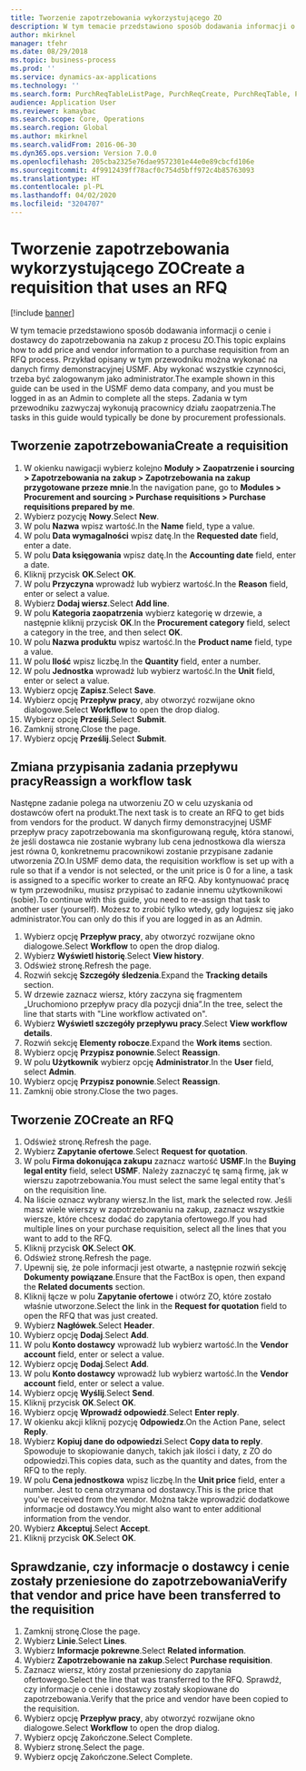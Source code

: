 ```yaml
---
title: Tworzenie zapotrzebowania wykorzystującego ZO
description: W tym temacie przedstawiono sposób dodawania informacji o cenie i dostawcy do zapotrzebowania na zakup z procesu ZO.
author: mkirknel
manager: tfehr
ms.date: 08/29/2018
ms.topic: business-process
ms.prod: ''
ms.service: dynamics-ax-applications
ms.technology: ''
ms.search.form: PurchReqTableListPage, PurchReqCreate, PurchReqTable, PurchReqLineRelatedDocuments, EcoResCategorySingleLookup, PurchReqWorkflowDropDialog, WorkflowSubmitDialog, WorkflowStatus, WorkflowWorkItemActionDialog, WorkflowUserListLookup, PurchReqCopyRFQ, SysDataAreaSelectLookup, PurchRFQCaseTable, PurchRFQEditLines, PurchRFQReplyTable, UnitOfMeasureLookup
audience: Application User
ms.reviewer: kamaybac
ms.search.scope: Core, Operations
ms.search.region: Global
ms.author: mkirknel
ms.search.validFrom: 2016-06-30
ms.dyn365.ops.version: Version 7.0.0
ms.openlocfilehash: 205cba2325e76dae9572301e44e0e89cbcfd106e
ms.sourcegitcommit: 4f9912439ff78acf0c754d5bff972c4b85763093
ms.translationtype: HT
ms.contentlocale: pl-PL
ms.lasthandoff: 04/02/2020
ms.locfileid: "3204707"
---
```

# <a name="create-a-requisition-that-uses-an-rfq"></a><span data-ttu-id="ca00b-103">Tworzenie zapotrzebowania wykorzystującego ZO</span><span class="sxs-lookup"><span data-stu-id="ca00b-103">Create a requisition that uses an RFQ</span></span>

[!include [banner](../../includes/banner.md)]

<span data-ttu-id="ca00b-104">W tym temacie przedstawiono sposób dodawania informacji o cenie i dostawcy do zapotrzebowania na zakup z procesu ZO.</span><span class="sxs-lookup"><span data-stu-id="ca00b-104">This topic explains how to add price and vendor information to a purchase requisition from an RFQ process.</span></span> <span data-ttu-id="ca00b-105">Przykład opisany w tym przewodniku można wykonać na danych firmy demonstracyjnej USMF. Aby wykonać wszystkie czynności, trzeba być zalogowanym jako administrator.</span><span class="sxs-lookup"><span data-stu-id="ca00b-105">The example shown in this guide can be used in the USMF demo data company, and you must be logged in as an Admin to complete all the steps.</span></span> <span data-ttu-id="ca00b-106">Zadania w tym przewodniku zazwyczaj wykonują pracownicy działu zaopatrzenia.</span><span class="sxs-lookup"><span data-stu-id="ca00b-106">The tasks in this guide would typically be done by procurement professionals.</span></span>


## <a name="create-a-requisition"></a><span data-ttu-id="ca00b-107">Tworzenie zapotrzebowania</span><span class="sxs-lookup"><span data-stu-id="ca00b-107">Create a requisition</span></span>
1. <span data-ttu-id="ca00b-108">W okienku nawigacji wybierz kolejno **Moduły > Zaopatrzenie i sourcing > Zapotrzebowania na zakup > Zapotrzebowania na zakup przygotowane przeze mnie**.</span><span class="sxs-lookup"><span data-stu-id="ca00b-108">In the navigation pane, go to **Modules > Procurement and sourcing > Purchase requisitions > Purchase requisitions prepared by me**.</span></span>
2. <span data-ttu-id="ca00b-109">Wybierz pozycję **Nowy**.</span><span class="sxs-lookup"><span data-stu-id="ca00b-109">Select **New**.</span></span>
3. <span data-ttu-id="ca00b-110">W polu **Nazwa** wpisz wartość.</span><span class="sxs-lookup"><span data-stu-id="ca00b-110">In the **Name** field, type a value.</span></span>
4. <span data-ttu-id="ca00b-111">W polu **Data wymagalności** wpisz datę.</span><span class="sxs-lookup"><span data-stu-id="ca00b-111">In the **Requested date** field, enter a date.</span></span>
5. <span data-ttu-id="ca00b-112">W polu **Data księgowania** wpisz datę.</span><span class="sxs-lookup"><span data-stu-id="ca00b-112">In the **Accounting date** field, enter a date.</span></span>
6. <span data-ttu-id="ca00b-113">Kliknij przycisk **OK**.</span><span class="sxs-lookup"><span data-stu-id="ca00b-113">Select **OK**.</span></span>
7. <span data-ttu-id="ca00b-114">W polu **Przyczyna** wprowadź lub wybierz wartość.</span><span class="sxs-lookup"><span data-stu-id="ca00b-114">In the **Reason** field, enter or select a value.</span></span>
8. <span data-ttu-id="ca00b-115">Wybierz **Dodaj wiersz**.</span><span class="sxs-lookup"><span data-stu-id="ca00b-115">Select **Add line**.</span></span>
9. <span data-ttu-id="ca00b-116">W polu **Kategoria zaopatrzenia** wybierz kategorię w drzewie, a następnie kliknij przycisk **OK**.</span><span class="sxs-lookup"><span data-stu-id="ca00b-116">In the **Procurement category** field, select a category in the tree, and then select **OK**.</span></span>
10. <span data-ttu-id="ca00b-117">W polu **Nazwa produktu** wpisz wartość.</span><span class="sxs-lookup"><span data-stu-id="ca00b-117">In the **Product name** field, type a value.</span></span>
11. <span data-ttu-id="ca00b-118">W polu **Ilość** wpisz liczbę.</span><span class="sxs-lookup"><span data-stu-id="ca00b-118">In the **Quantity** field, enter a number.</span></span>
12. <span data-ttu-id="ca00b-119">W polu **Jednostka** wprowadź lub wybierz wartość.</span><span class="sxs-lookup"><span data-stu-id="ca00b-119">In the **Unit** field, enter or select a value.</span></span>
13. <span data-ttu-id="ca00b-120">Wybierz opcję **Zapisz**.</span><span class="sxs-lookup"><span data-stu-id="ca00b-120">Select **Save**.</span></span>
14. <span data-ttu-id="ca00b-121">Wybierz opcję **Przepływ pracy**, aby otworzyć rozwijane okno dialogowe.</span><span class="sxs-lookup"><span data-stu-id="ca00b-121">Select **Workflow** to open the drop dialog.</span></span>
15. <span data-ttu-id="ca00b-122">Wybierz opcję **Prześlij**.</span><span class="sxs-lookup"><span data-stu-id="ca00b-122">Select **Submit**.</span></span>
16. <span data-ttu-id="ca00b-123">Zamknij stronę.</span><span class="sxs-lookup"><span data-stu-id="ca00b-123">Close the page.</span></span>
17. <span data-ttu-id="ca00b-124">Wybierz opcję **Prześlij**.</span><span class="sxs-lookup"><span data-stu-id="ca00b-124">Select **Submit**.</span></span>

## <a name="reassign-a-workflow-task"></a><span data-ttu-id="ca00b-125">Zmiana przypisania zadania przepływu pracy</span><span class="sxs-lookup"><span data-stu-id="ca00b-125">Reassign a workflow task</span></span>
<span data-ttu-id="ca00b-126">Następne zadanie polega na utworzeniu ZO w celu uzyskania od dostawców ofert na produkt.</span><span class="sxs-lookup"><span data-stu-id="ca00b-126">The next task is to create an RFQ to get bids from vendors for the product.</span></span> <span data-ttu-id="ca00b-127">W danych firmy demonstracyjnej USMF przepływ pracy zapotrzebowania ma skonfigurowaną regułę, która stanowi, że jeśli dostawca nie zostanie wybrany lub cena jednostkowa dla wiersza jest równa 0, konkretnemu pracownikowi zostanie przypisane zadanie utworzenia ZO.</span><span class="sxs-lookup"><span data-stu-id="ca00b-127">In USMF demo data, the requisition workflow is set up with a rule so that if a vendor is not selected, or the unit price is 0 for a line, a task is assigned to a specific worker to create an RFQ.</span></span> <span data-ttu-id="ca00b-128">Aby kontynuować pracę w tym przewodniku, musisz przypisać to zadanie innemu użytkownikowi (sobie).</span><span class="sxs-lookup"><span data-stu-id="ca00b-128">To continue with this guide, you need to re-assign that task to another user (yourself).</span></span> <span data-ttu-id="ca00b-129">Możesz to zrobić tylko wtedy, gdy logujesz się jako administrator.</span><span class="sxs-lookup"><span data-stu-id="ca00b-129">You can only do this if you are logged in as an Admin.</span></span>  

1. <span data-ttu-id="ca00b-130">Wybierz opcję **Przepływ pracy**, aby otworzyć rozwijane okno dialogowe.</span><span class="sxs-lookup"><span data-stu-id="ca00b-130">Select **Workflow** to open the drop dialog.</span></span>
2. <span data-ttu-id="ca00b-131">Wybierz **Wyświetl historię**.</span><span class="sxs-lookup"><span data-stu-id="ca00b-131">Select **View history**.</span></span>
3. <span data-ttu-id="ca00b-132">Odśwież stronę.</span><span class="sxs-lookup"><span data-stu-id="ca00b-132">Refresh the page.</span></span>
4. <span data-ttu-id="ca00b-133">Rozwiń sekcję **Szczegóły śledzenia**.</span><span class="sxs-lookup"><span data-stu-id="ca00b-133">Expand the **Tracking details** section.</span></span>
5. <span data-ttu-id="ca00b-134">W drzewie zaznacz wiersz, który zaczyna się fragmentem „Uruchomiono przepływ pracy dla pozycji dnia”.</span><span class="sxs-lookup"><span data-stu-id="ca00b-134">In the tree, select the line that starts with "Line workflow activated on".</span></span>
6. <span data-ttu-id="ca00b-135">Wybierz **Wyświetl szczegóły przepływu pracy**.</span><span class="sxs-lookup"><span data-stu-id="ca00b-135">Select **View workflow details**.</span></span>
7. <span data-ttu-id="ca00b-136">Rozwiń sekcję **Elementy robocze**.</span><span class="sxs-lookup"><span data-stu-id="ca00b-136">Expand the **Work items** section.</span></span>
8. <span data-ttu-id="ca00b-137">Wybierz opcję **Przypisz ponownie**.</span><span class="sxs-lookup"><span data-stu-id="ca00b-137">Select **Reassign**.</span></span>
9. <span data-ttu-id="ca00b-138">W polu **Użytkownik** wybierz opcję **Administrator**.</span><span class="sxs-lookup"><span data-stu-id="ca00b-138">In the **User** field, select **Admin**.</span></span>
10. <span data-ttu-id="ca00b-139">Wybierz opcję **Przypisz ponownie**.</span><span class="sxs-lookup"><span data-stu-id="ca00b-139">Select **Reassign**.</span></span>
11. <span data-ttu-id="ca00b-140">Zamknij obie strony.</span><span class="sxs-lookup"><span data-stu-id="ca00b-140">Close the two pages.</span></span>

## <a name="create-an-rfq"></a><span data-ttu-id="ca00b-141">Tworzenie ZO</span><span class="sxs-lookup"><span data-stu-id="ca00b-141">Create an RFQ</span></span>

1. <span data-ttu-id="ca00b-142">Odśwież stronę.</span><span class="sxs-lookup"><span data-stu-id="ca00b-142">Refresh the page.</span></span>
2. <span data-ttu-id="ca00b-143">Wybierz **Zapytanie ofertowe**.</span><span class="sxs-lookup"><span data-stu-id="ca00b-143">Select **Request for quotation**.</span></span>
3. <span data-ttu-id="ca00b-144">W polu **Firma dokonująca zakupu** zaznacz wartość **USMF**.</span><span class="sxs-lookup"><span data-stu-id="ca00b-144">In the **Buying legal entity** field, select **USMF**.</span></span> <span data-ttu-id="ca00b-145">Należy zaznaczyć tę samą firmę, jak w wierszu zapotrzebowania.</span><span class="sxs-lookup"><span data-stu-id="ca00b-145">You must select the same legal entity that's on the requisition line.</span></span>  
4. <span data-ttu-id="ca00b-146">Na liście oznacz wybrany wiersz.</span><span class="sxs-lookup"><span data-stu-id="ca00b-146">In the list, mark the selected row.</span></span> <span data-ttu-id="ca00b-147">Jeśli masz wiele wierszy w zapotrzebowaniu na zakup, zaznacz wszystkie wiersze, które chcesz dodać do zapytania ofertowego.</span><span class="sxs-lookup"><span data-stu-id="ca00b-147">If you had multiple lines on your purchase requisition, select all the lines that you want to add to the RFQ.</span></span>  
5. <span data-ttu-id="ca00b-148">Kliknij przycisk **OK**.</span><span class="sxs-lookup"><span data-stu-id="ca00b-148">Select **OK**.</span></span>
6. <span data-ttu-id="ca00b-149">Odśwież stronę.</span><span class="sxs-lookup"><span data-stu-id="ca00b-149">Refresh the page.</span></span>
7. <span data-ttu-id="ca00b-150">Upewnij się, że pole informacji jest otwarte, a następnie rozwiń sekcję **Dokumenty powiązane**.</span><span class="sxs-lookup"><span data-stu-id="ca00b-150">Ensure that the FactBox is open, then expand the **Related documents** section.</span></span>
8. <span data-ttu-id="ca00b-151">Kliknij łącze w polu **Zapytanie ofertowe** i otwórz ZO, które zostało właśnie utworzone.</span><span class="sxs-lookup"><span data-stu-id="ca00b-151">Select the link in the **Request for quotation** field to open the RFQ that was just created.</span></span>
9. <span data-ttu-id="ca00b-152">Wybierz **Nagłówek**.</span><span class="sxs-lookup"><span data-stu-id="ca00b-152">Select **Header**.</span></span>
10. <span data-ttu-id="ca00b-153">Wybierz opcję **Dodaj**.</span><span class="sxs-lookup"><span data-stu-id="ca00b-153">Select **Add**.</span></span>
11. <span data-ttu-id="ca00b-154">W polu **Konto dostawcy** wprowadź lub wybierz wartość.</span><span class="sxs-lookup"><span data-stu-id="ca00b-154">In the **Vendor account** field, enter or select a value.</span></span>
12. <span data-ttu-id="ca00b-155">Wybierz opcję **Dodaj**.</span><span class="sxs-lookup"><span data-stu-id="ca00b-155">Select **Add**.</span></span>
13. <span data-ttu-id="ca00b-156">W polu **Konto dostawcy** wprowadź lub wybierz wartość.</span><span class="sxs-lookup"><span data-stu-id="ca00b-156">In the **Vendor account** field, enter or select a value.</span></span>
14. <span data-ttu-id="ca00b-157">Wybierz opcję **Wyślij**.</span><span class="sxs-lookup"><span data-stu-id="ca00b-157">Select **Send**.</span></span>
15. <span data-ttu-id="ca00b-158">Kliknij przycisk **OK**.</span><span class="sxs-lookup"><span data-stu-id="ca00b-158">Select **OK**.</span></span>
16. <span data-ttu-id="ca00b-159">Wybierz opcję **Wprowadź odpowiedź**.</span><span class="sxs-lookup"><span data-stu-id="ca00b-159">Select **Enter reply**.</span></span>
17. <span data-ttu-id="ca00b-160">W okienku akcji kliknij pozycję **Odpowiedz**.</span><span class="sxs-lookup"><span data-stu-id="ca00b-160">On the Action Pane, select **Reply**.</span></span>
18. <span data-ttu-id="ca00b-161">Wybierz **Kopiuj dane do odpowiedzi**.</span><span class="sxs-lookup"><span data-stu-id="ca00b-161">Select **Copy data to reply**.</span></span> <span data-ttu-id="ca00b-162">Spowoduje to skopiowanie danych, takich jak ilości i daty, z ZO do odpowiedzi.</span><span class="sxs-lookup"><span data-stu-id="ca00b-162">This copies data, such as the quantity and dates, from the RFQ to the reply.</span></span>  
19. <span data-ttu-id="ca00b-163">W polu **Cena jednostkowa** wpisz liczbę.</span><span class="sxs-lookup"><span data-stu-id="ca00b-163">In the **Unit price** field, enter a number.</span></span> <span data-ttu-id="ca00b-164">Jest to cena otrzymana od dostawcy.</span><span class="sxs-lookup"><span data-stu-id="ca00b-164">This is the price that you've received from the vendor.</span></span> <span data-ttu-id="ca00b-165">Można także wprowadzić dodatkowe informacje od dostawcy.</span><span class="sxs-lookup"><span data-stu-id="ca00b-165">You might also want to enter additional information from the vendor.</span></span>  
20. <span data-ttu-id="ca00b-166">Wybierz **Akceptuj**.</span><span class="sxs-lookup"><span data-stu-id="ca00b-166">Select **Accept**.</span></span>
21. <span data-ttu-id="ca00b-167">Kliknij przycisk **OK**.</span><span class="sxs-lookup"><span data-stu-id="ca00b-167">Select **OK**.</span></span>

## <a name="verify-that-vendor-and-price-have-been-transferred-to-the-requisition"></a><span data-ttu-id="ca00b-168">Sprawdzanie, czy informacje o dostawcy i cenie zostały przeniesione do zapotrzebowania</span><span class="sxs-lookup"><span data-stu-id="ca00b-168">Verify that vendor and price have been transferred to the requisition</span></span>
1. <span data-ttu-id="ca00b-169">Zamknij stronę.</span><span class="sxs-lookup"><span data-stu-id="ca00b-169">Close the page.</span></span>
2. <span data-ttu-id="ca00b-170">Wybierz **Linie**.</span><span class="sxs-lookup"><span data-stu-id="ca00b-170">Select **Lines**.</span></span>
3. <span data-ttu-id="ca00b-171">Wybierz **Informacje pokrewne**.</span><span class="sxs-lookup"><span data-stu-id="ca00b-171">Select **Related information**.</span></span>
4. <span data-ttu-id="ca00b-172">Wybierz **Zapotrzebowanie na zakup**.</span><span class="sxs-lookup"><span data-stu-id="ca00b-172">Select **Purchase requisition**.</span></span>
5. <span data-ttu-id="ca00b-173">Zaznacz wiersz, który został przeniesiony do zapytania ofertowego.</span><span class="sxs-lookup"><span data-stu-id="ca00b-173">Select the line that was transferred to the RFQ.</span></span> <span data-ttu-id="ca00b-174">Sprawdź, czy informacje o cenie i dostawcy zostały skopiowane do zapotrzebowania.</span><span class="sxs-lookup"><span data-stu-id="ca00b-174">Verify that the price and vendor have been copied to the requisition.</span></span>  
6. <span data-ttu-id="ca00b-175">Wybierz opcję **Przepływ pracy**, aby otworzyć rozwijane okno dialogowe.</span><span class="sxs-lookup"><span data-stu-id="ca00b-175">Select **Workflow** to open the drop dialog.</span></span>
7. <span data-ttu-id="ca00b-176">Wybierz opcję Zakończone.</span><span class="sxs-lookup"><span data-stu-id="ca00b-176">Select Complete.</span></span>
8. <span data-ttu-id="ca00b-177">Wybierz stronę.</span><span class="sxs-lookup"><span data-stu-id="ca00b-177">Select the page.</span></span>
9. <span data-ttu-id="ca00b-178">Wybierz opcję Zakończone.</span><span class="sxs-lookup"><span data-stu-id="ca00b-178">Select Complete.</span></span>

